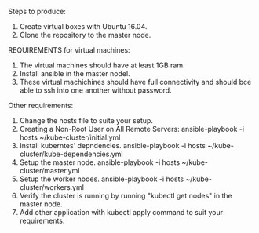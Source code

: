 Steps to produce:
1. Create virtual boxes with Ubuntu 16.04.
2. Clone the repository to the master node.

REQUIREMENTS for virtual machines:
1. The virtual machines should have at least 1GB ram.
2. Install ansible in the master nodel.
3. These virtual machichines should have full connectivity and should bce able to ssh into one another without password.

Other requirements:
1. Change the hosts file to suite your setup.
2. Creating a Non-Root User on All Remote Servers:
   ansible-playbook -i hosts ~/kube-cluster/initial.yml
3. Install kuberntes' depndencies.
   ansible-playbook -i hosts ~/kube-cluster/kube-dependencies.yml
4. Setup the master node.
   ansible-playbook -i hosts ~/kube-cluster/master.yml
5. Setup the worker nodes.
   ansible-playbook -i hosts ~/kube-cluster/workers.yml
6. Verify the cluster is running by running "kubectl get nodes" in the master node.
7. Add other application with kubectl apply command to suit your requirements.
